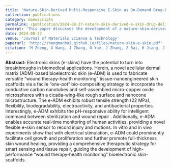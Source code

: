```yaml
---
title: "Nature-Skin-Derived Multi-Responsive E-Skin as On-Demand Drug-Delivery System Facilitated Melanoma Postoperative Therapy"
collection: publications
category: manuscripts
permalink: /publication/2024-08-27-nature-skin-derived-e-skin-drug-delivery
excerpt: 'This paper discusses the development of a nature-skin-derived multi-responsive e-skin that serves as an on-demand drug-delivery system for melanoma postoperative therapy.'
date: 2024-08-27
venue: 'Journal of Materials Science & Technology'
paperurl: 'http://zhengmanhui.github.io/files/nature-skin-e-skin.pdf'
citation: 'M Zheng, X Wang, J Zhang, O Yue, J Zhang, Z Bai, H Jiang, J Wu, L Wen, ... (2024). &quot;Nature-Skin-Derived Multi-Responsive E-Skin as On-Demand Drug-Delivery System Facilitated Melanoma Postoperative Therapy.&quot; <i>Journal of Materials Science & Technology</i>, 188, 155-168.'
---
```


**Abstract:** Electronic skins (e-skins) have the potential to turn into breakthroughs in biomedical applications. Herein, a novel acellular dermal matrix (ADM)-based bioelectronic skin (e-ADM) is used to fabricate versatile “wound therapy-health monitoring” tissue-nanoengineered skin scaffolds via a facile “one-pot” bio-compositing strategy to incorporate the conductive carbon nanotubes and self-assembled micro-copper oxide microspheres with a cicada-wing-like rough surface and nanocone microstructure. The e-ADM exhibits robust tensile strength (22 MPa), flexibility, biodegradability, electroactivity, and antibacterial properties. Interestingly, e-ADM exhibits the pH-responsive ability for intelligent command between sterilization and wound repair . Additionally, e-ADM enables accurate real-time monitoring of human activities, providing a novel flexible e-skin sensor to record injury and motions. In vitro and in vivo experiments show that with electrical stimulation, e-ADM could prominently facilitate cell growth and proliferation and further promote full-thickness skin wound healing, providing a comprehensive therapeutic strategy for smart sensing and tissue repair, guiding the development of high-performance “wound therapy-health monitoring” bioelectronic skin-scaffolds.


